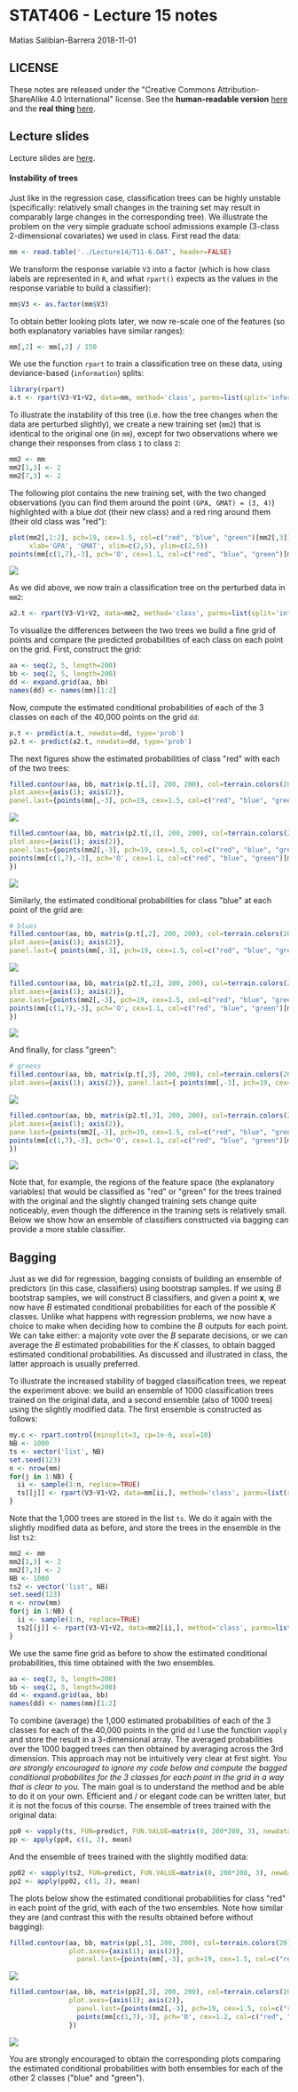 STAT406 - Lecture 15 notes
================
Matias Salibian-Barrera
2018-11-01

LICENSE
-------

These notes are released under the "Creative Commons Attribution-ShareAlike 4.0 International" license. See the **human-readable version** [here](https://creativecommons.org/licenses/by-sa/4.0/) and the **real thing** [here](https://creativecommons.org/licenses/by-sa/4.0/legalcode).

Lecture slides
--------------

Lecture slides are [here](STAT406-18-lecture-15.pdf).

#### Instability of trees

Just like in the regression case, classification trees can be highly unstable (specifically: relatively small changes in the training set may result in comparably large changes in the corresponding tree). We illustrate the problem on the very simple graduate school admissions example (3-class 2-dimensional covariates) we used in class. First read the data:

``` r
mm <- read.table('../Lecture14/T11-6.DAT', header=FALSE)
```

We transform the response variable `V3` into a factor (which is how class labels are represented in `R`, and what `rpart()` expects as the values in the response variable to build a classifier):

``` r
mm$V3 <- as.factor(mm$V3)
```

To obtain better looking plots later, we now re-scale one of the features (so both explanatory variables have similar ranges):

``` r
mm[,2] <- mm[,2] / 150
```

We use the function `rpart` to train a classification tree on these data, using deviance-based (`information`) splits:

``` r
library(rpart)
a.t <- rpart(V3~V1+V2, data=mm, method='class', parms=list(split='information'))
```

To illustrate the instability of this tree (i.e. how the tree changes when the data are perturbed slightly), we create a new training set (`mm2`) that is identical to the original one (in `mm`), except for two observations where we change their responses from class `1` to class `2`:

``` r
mm2 <- mm
mm2[1,3] <- 2
mm2[7,3] <- 2
```

The following plot contains the new training set, with the two changed observations (you can find them around the point `(GPA, GMAT) = (3, 4)`) highlighted with a blue dot (their new class) and a red ring around them (their old class was "red"):

``` r
plot(mm2[,1:2], pch=19, cex=1.5, col=c("red", "blue", "green")[mm2[,3]],
     xlab='GPA', 'GMAT', xlim=c(2,5), ylim=c(2,5))
points(mm[c(1,7),-3], pch='O', cex=1.1, col=c("red", "blue", "green")[mm[c(1,7),3]])
```

![](README_files/figure-markdown_github/inst2-1.png)

As we did above, we now train a classification tree on the perturbed data in `mm2`:

``` r
a2.t <- rpart(V3~V1+V2, data=mm2, method='class', parms=list(split='information'))
```

To visualize the differences between the two trees we build a fine grid of points and compare the predicted probabilities of each class on each point on the grid. First, construct the grid:

``` r
aa <- seq(2, 5, length=200)
bb <- seq(2, 5, length=200)
dd <- expand.grid(aa, bb)
names(dd) <- names(mm)[1:2]
```

Now, compute the estimated conditional probabilities of each of the 3 classes on each of the 40,000 points on the grid `dd`:

``` r
p.t <- predict(a.t, newdata=dd, type='prob')
p2.t <- predict(a2.t, newdata=dd, type='prob')
```

The next figures show the estimated probabilities of class "red" with each of the two trees:

``` r
filled.contour(aa, bb, matrix(p.t[,1], 200, 200), col=terrain.colors(20), xlab='GPA', ylab='GMAT',
plot.axes={axis(1); axis(2)}, 
panel.last={points(mm[,-3], pch=19, cex=1.5, col=c("red", "blue", "green")[mm[,3]])})
```

![](README_files/figure-markdown_github/inst2.2-1.png)

``` r
filled.contour(aa, bb, matrix(p2.t[,1], 200, 200), col=terrain.colors(20), xlab='GPA', ylab='GMAT',
plot.axes={axis(1); axis(2)},
panel.last={points(mm2[,-3], pch=19, cex=1.5, col=c("red", "blue", "green")[mm2[,3]]);
points(mm[c(1,7),-3], pch='O', cex=1.1, col=c("red", "blue", "green")[mm[c(1,7),3]])
})
```

![](README_files/figure-markdown_github/inst2.2-2.png)

Similarly, the estimated conditional probabilities for class "blue" at each point of the grid are:

``` r
# blues
filled.contour(aa, bb, matrix(p.t[,2], 200, 200), col=terrain.colors(20), xlab='GPA', ylab='GMAT',
plot.axes={axis(1); axis(2)}, 
panel.last={ points(mm[,-3], pch=19, cex=1.5, col=c("red", "blue", "green")[mm[,3]])})
```

![](README_files/figure-markdown_github/kk-1.png)

``` r
filled.contour(aa, bb, matrix(p2.t[,2], 200, 200), col=terrain.colors(20), xlab='GPA', ylab='GMAT',
plot.axes={axis(1); axis(2)},
pane.last={points(mm2[,-3], pch=19, cex=1.5, col=c("red", "blue", "green")[mm2[,3]]);
points(mm[c(1,7),-3], pch='O', cex=1.1, col=c("red", "blue", "green")[mm[c(1,7),3]])
})
```

![](README_files/figure-markdown_github/kk-2.png)

And finally, for class "green":

``` r
# greens
filled.contour(aa, bb, matrix(p.t[,3], 200, 200), col=terrain.colors(20), xlab='GPA', ylab='GMAT',
plot.axes={axis(1); axis(2)}, panel.last={ points(mm[,-3], pch=19, cex=1.5, col=c("red", "blue", "green")[mm[,3]])})
```

![](README_files/figure-markdown_github/kk2-1.png)

``` r
filled.contour(aa, bb, matrix(p2.t[,3], 200, 200), col=terrain.colors(20), xlab='GPA', ylab='GMAT',
plot.axes={axis(1); axis(2)},
pane.last={points(mm2[,-3], pch=19, cex=1.5, col=c("red", "blue", "green")[mm2[,3]]);
points(mm[c(1,7),-3], pch='O', cex=1.1, col=c("red", "blue", "green")[mm[c(1,7),3]])
})
```

![](README_files/figure-markdown_github/kk2-2.png)

Note that, for example, the regions of the feature space (the explanatory variables) that would be classified as "red" or "green" for the trees trained with the original and the slightly changed training sets change quite noticeably, even though the difference in the training sets is relatively small. Below we show how an ensemble of classifiers constructed via bagging can provide a more stable classifier.

Bagging
-------

Just as we did for regression, bagging consists of building an ensemble of predictors (in this case, classifiers) using bootstrap samples. If we using *B* bootstrap samples, we will construct *B* classifiers, and given a point **x**, we now have *B* estimated conditional probabilities for each of the possible *K* classes. Unlike what happens with regression problems, we now have a choice to make when deciding how to combine the *B* outputs for each point. We can take either: a majority vote over the *B* separate decisions, or we can average the *B* estimated probabilities for the *K* classes, to obtain bagged estimated conditional probabilities. As discussed and illustrated in class, the latter approach is usually preferred.

To illustrate the increased stability of bagged classification trees, we repeat the experiment above: we build an ensemble of 1000 classification trees trained on the original data, and a second ensemble (also of 1000 trees) using the slightly modified data. The first ensemble is constructed as follows:

``` r
my.c <- rpart.control(minsplit=3, cp=1e-6, xval=10)
NB <- 1000
ts <- vector('list', NB)
set.seed(123)
n <- nrow(mm)
for(j in 1:NB) {
  ii <- sample(1:n, replace=TRUE)
  ts[[j]] <- rpart(V3~V1+V2, data=mm[ii,], method='class', parms=list(split='information'), control=my.c)
}
```

Note that the 1,000 trees are stored in the list `ts`. We do it again with the slightly modified data as before, and store the trees in the ensemble in the list `ts2`:

``` r
mm2 <- mm
mm2[1,3] <- 2
mm2[7,3] <- 2
NB <- 1000
ts2 <- vector('list', NB)
set.seed(123)
n <- nrow(mm)
for(j in 1:NB) {
  ii <- sample(1:n, replace=TRUE)
  ts2[[j]] <- rpart(V3~V1+V2, data=mm2[ii,], method='class', parms=list(split='information'), control=my.c)
}
```

We use the same fine grid as before to show the estimated conditional probabilities, this time obtained with the two ensembles.

``` r
aa <- seq(2, 5, length=200)
bb <- seq(2, 5, length=200)
dd <- expand.grid(aa, bb)
names(dd) <- names(mm)[1:2]
```

To combine (average) the 1,000 estimated probabilities of each of the 3 classes for each of the 40,000 points in the grid `dd` I use the function `vapply` and store the result in a 3-dimensional array. The averaged probabilities over the 1000 bagged trees can then obtained by averaging across the 3rd dimension. This approach may not be intuitively very clear at first sight. *You are strongly encouraged to ignore my code below and compute the bagged conditional probabilites for the 3 classes for each point in the grid in a way that is clear to you*. The main goal is to understand the method and be able to do it on your own. Efficient and / or elegant code can be written later, but it is not the focus of this course. The ensemble of trees trained with the original data:

``` r
pp0 <- vapply(ts, FUN=predict, FUN.VALUE=matrix(0, 200*200, 3), newdata=dd, type='prob')
pp <- apply(pp0, c(1, 2), mean)
```

And the ensemble of trees trained with the slightly modified data:

``` r
pp02 <- vapply(ts2, FUN=predict, FUN.VALUE=matrix(0, 200*200, 3), newdata=dd, type='prob')
pp2 <- apply(pp02, c(1, 2), mean)
```

The plots below show the estimated conditional probabilities for class "red" in each point of the grid, with each of the two ensembles. Note how similar they are (and contrast this with the results obtained before without bagging):

``` r
filled.contour(aa, bb, matrix(pp[,3], 200, 200), col=terrain.colors(20), xlab='GPA', ylab='GMAT',
               plot.axes={axis(1); axis(2)},
                 panel.last={points(mm[,-3], pch=19, cex=1.5, col=c("red", "blue", "green")[mm[,3]])})
```

![](README_files/figure-markdown_github/bag1.plot-1.png)

``` r
filled.contour(aa, bb, matrix(pp2[,3], 200, 200), col=terrain.colors(20), xlab='GPA', ylab='GMAT',
               plot.axes={axis(1); axis(2)},
                 panel.last={points(mm2[,-3], pch=19, cex=1.5, col=c("red", "blue", "green")[mm2[,3]]);
                 points(mm[c(1,7),-3], pch='O', cex=1.2, col=c("red", "blue", "green")[mm[c(1,7),3]])
               })
```

![](README_files/figure-markdown_github/bag1.plot-2.png)

You are strongly encouraged to obtain the corresponding plots comparing the estimated conditional probabilities with both ensembles for each of the other 2 classes ("blue" and "green").
